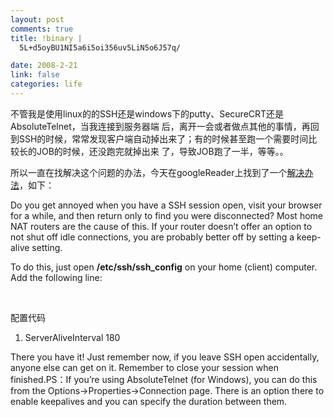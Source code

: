 ```yaml
--- 
layout: post
comments: true
title: !binary |
  5L+d5oyBU1NI5a6i5oi356uv5LiN5o6J57q/

date: 2008-2-21
link: false
categories: life
---
```

<p>不管我是使用linux的的SSH还是windows下的putty、SecureCRT还是AbsoluteTelnet，当我连接到服务器端 后，离开一会或者做点其他的事情，再回到SSH的时候，常常发现客户端自动掉出来了；有的时候甚至跑一个需要时间比较长的JOB的时候，还没跑完就掉出来 了，导致JOB跑了一半，等等。。</p>
<p>所以一直在找解决这个问题的办法，今天在googleReader上找到了一个<a href="http://fosswire.com/2008/02/19/keep-your-ssh-connection-open/">解决办法</a>，如下：</p>
<div class="post-entry">
<p dragover="true">Do you get annoyed when you have a SSH session open, visit your browser for a while, and then return only to find you were disconnected? Most home NAT routers are the cause of this. If your router doesn&rsquo;t offer an option to not shut off idle connections, you are probably better off by setting a keep-alive setting.</p>
<p>To do this, just open <strong>/etc/ssh/ssh_config</strong> on your home (client) computer. Add the following line:</p>
<p>&nbsp;</p>
<div class="codeText">
<div class="codeHead">配置代码</div>
<ol start="1" class="dp-xml">
    <li class="alt"><span><span>ServerAliveInterval&nbsp;180&nbsp;&nbsp;</span></span></li>
</ol>
</div>
There you have it! Just remember now, if you leave SSH open accidentally, anyone else can get on it. Remember to close your session when finished.PS：If you&rsquo;re using AbsoluteTelnet (for Windows), you can do this from the Options-&gt;Properties-&gt;Connection page. There is an option there to enable keepalives and you can specify the duration between them.</div>
